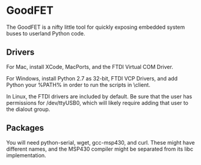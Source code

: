 GoodFET
=======

The GoodFET is a nifty little tool for quickly exposing embedded
system buses to userland Python code.

Drivers
-------

For Mac, install XCode, MacPorts, and the FTDI Virtual COM Driver.

For Windows, install Python 2.7 as 32-bit, FTDI VCP Drivers,
and add Python your %PATH% in order to run the scripts in \client.

In Linux, the FTDI drivers are included by default.  Be sure that the
user has permissions for /dev/ttyUSB0, which will likely require
adding that user to the dialout group.

Packages
--------

You will need python-serial, wget, gcc-msp430, and curl.  These might
have different names, and the MSP430 compiler might be separated from
its libc implementation.


